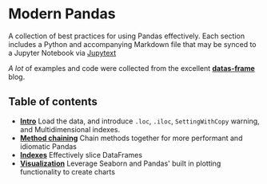 # Modern Pandas

A collection of best practices for using Pandas effectively. Each section includes a
Python and accompanying Markdown file that may be synced to a Jupyter Notebook via
[Jupytext](https://github.com/mwouts/jupytext)

_A lot_ of examples and code were collected from the excellent
[**datas-frame**](https://tomaugspurger.github.io/archives.html) blog.

## Table of contents

- [**Intro**](modern-pandas/intro.md)
  Load the data, and introduce `.loc`, `.iloc`,
  `SettingWithCopy` warning, and Multidimensional indexes.
- [**Method chaining**](modern-pandas/method_chaining.md)
  Chain methods together for more performant and idiomatic Pandas
- [**Indexes**](/modern-pandas/3_indexes.md)
  Effectively slice DataFrames
- [**Visualization**](modern-pandas/6_visualization.md)
  Leverage Seaborn and Pandas' built in plotting functionality
  to create charts
  